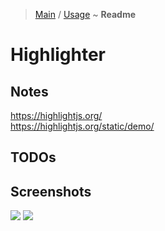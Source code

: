 > [Main](../../readme.md) / [Usage](usage.md) ~ **Readme**

# Highlighter
 
## Notes
https://highlightjs.org/  
https://highlightjs.org/static/demo/  

## TODOs
 
## Screenshots
![](https://github.com/krsln/NgLootBox/raw/master/highlighter/Screenshots/Highlighter_1.png)
![](https://github.com/krsln/NgLootBox/raw/master/highlighter/Screenshots/Highlighter_2.png)

